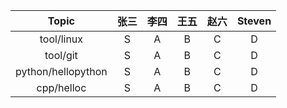 | Topic | 张三 | 李四 | 王五 | 赵六 | Steven |
| :---: | :---:| :---:| :---:| :---:| :---:|
| tool/linux | S| A| B| C| D |
| tool/git | S| A| B| C| D |
| python/hellopython | S| A| B| C| D |
| cpp/helloc | S| A| B| C| D |
